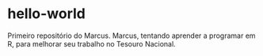 # hello-world
Primeiro repositório do Marcus.
Marcus, tentando aprender a programar em R, para melhorar seu trabalho no Tesouro Nacional.
